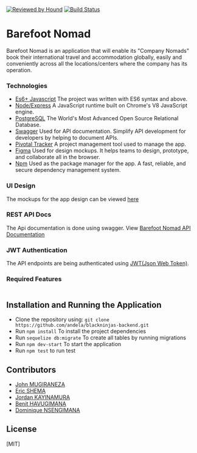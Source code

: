 [![Reviewed by Hound](https://img.shields.io/badge/Reviewed%20by-Hound-blueviolet)](https://houndci.com)
[![Build Status](https://travis-ci.org/andela/blackninjas-backend.svg?branch=develop)](https://travis-ci.org/andela/blackninjas-backend/)
# Barefoot Nomad
Barefoot Nomad is an application that will enable its "Company Nomads" book their international travel and accommodation globally, easily and conveniently across all the locations/centers where the company has its operation.

### Technologies
* [Es6+ Javascript](https://www.ecma-international.org/ecma-262/9.0/index.html) The project was written with ES6 syntax and above.
* [Node/Express](https://nodejs.org/en/) A JavaScript runtime built on Chrome's V8 JavaScript engine.
* [PostgreSQL](https://www.postgresql.org/) The World's Most Advanced Open Source Relational Database.
* [Swagger](https://swagger.io/) Used for API documentation. Simplify API development for developers by helping to document APIs.
* [Pivotal Tracker](https://www.pivotaltracker.com) A project management tool used to manage the app.
* [Figma](https://www.figma.com/) Used for design mockups. It helps teams to design, prototype, and collaborate all in the browser.
* [Npm](https://www.npmjs.com/) Used as the package manager for the app. A fast, reliable, and secure dependency management system.



### UI Design
The mockups for the app design can be viewed [here](https://www.pivotaltracker.com/n/projects/2419089)


### REST API Docs
The Api documentation is done using swagger. View [Barefoot Nomad API Documentation](https://)

### JWT Authentication
The API endpoints are being authenticated using [JWT(Json Web Token)](https://jwt.io/).

### Required Features

```

```

## Installation and Running the Application

* Clone the repository using: `git clone https://github.com/andela/blackninjas-backend.git`
* Run `npm install` To install the project dependencies
* Run `sequelize db:migrate` To create all tables by running migrations
* Run `npm dev-start` To start the application
* Run `npm test` to run test

## Contributors
* [John MUGIRANEZA](https://github.com/mujohn26)
* [Eric SHEMA](https://github.com/userName)
* [Jordan KAYINAMURA](https://github.com/userName)
* [Benit HAVUGIMANA](https://github.com/userName)
* [Dominique NSENGIMANA](https://github.com/userName)


## License
[MIT]
